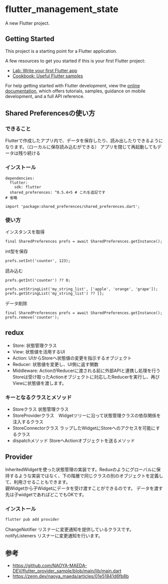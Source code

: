# flutter_management_state

A new Flutter project.

## Getting Started

This project is a starting point for a Flutter application.

A few resources to get you started if this is your first Flutter project:

- [Lab: Write your first Flutter app](https://docs.flutter.dev/get-started/codelab)
- [Cookbook: Useful Flutter samples](https://docs.flutter.dev/cookbook)

For help getting started with Flutter development, view the
[online documentation](https://docs.flutter.dev/), which offers tutorials,
samples, guidance on mobile development, and a full API reference.

## Shared Preferencesの使い方
### できること
Flutterで作成したアプリ内で、データを保存したり、読み出したりできるようになります。（ローカルに保存読み込むができる）
アプリを閉じて再起動してもデータは残り続ける

### インストール
```
dependencies:
  flutter:
    sdk: flutter
  shared_preferences: ^0.5.4+5 # これを追記です
# 省略
```

```
import 'package:shared_preferences/shared_preferences.dart'; 
```

### 使い方
インスタンスを取得
```
final SharedPreferences prefs = await SharedPreferences.getInstance();
```
int型を保存
```
prefs.setInt('counter', 123);
```
読み込む
```
prefs.getInt('counter') ?? 0;
```

```
prefs.setStringList('my_string_list', ['apple', 'orange', 'grape']);
prefs.getStringList('my_string_list') ?? [];
```
データ削除
```
final SharedPreferences prefs = await SharedPreferences.getInstance();
prefs.remove('counter');
```
## redux
- Store: 状態管理クラス
- View: 状態値を活用するUI
- Action: UIからStoreへ状態値の変更を指示するオブジェクト
- Reducer: 状態値を変更し、UI側に返す関数
- Middleware: ActionがReducerに渡される前に外部APIと連携し処理を行う
Storeは受け取ったActionオブジェクトに対応したReducerを実行し、再びViewに状態値を渡します。

### キーとなるクラスとメソッド
- Storeクラス 状態管理クラス
- StoreProviderクラス　Widgetツリーに沿って状態管理クラスの依存関係を注入するクラス
- StoreConnectorクラス ラップしたWidgetにStoreへのアクセスを可能にするクラス
- dispatchメソッド StoreへActionオブジェクトを送るメソッド

## Provider
InheritedWidgetを使った状態管理の実装です。Reduxのようにグローバルに保持するような実装ではなく、下の階層で同じクラスの別のオブジェクトを定義して、利用させることもできます。<br>
親Widgetから子Widgetにデータを受け渡すことができるのです。
データを渡す先は子widgetであればどこでもOKです。<br>

### インストール
```
flutter pub add provider
```
ChangeNotifier
リスナーに変更通知を提供しているクラスです。
notifyListeners
リスナーに変更通知を行います。

## 参考
* https://github.com/NAOYA-MAEDA-DEV/flutter_provider_sample/blob/main/lib/main.dart
* https://zenn.dev/naoya_maeda/articles/01e51841d6fb8b